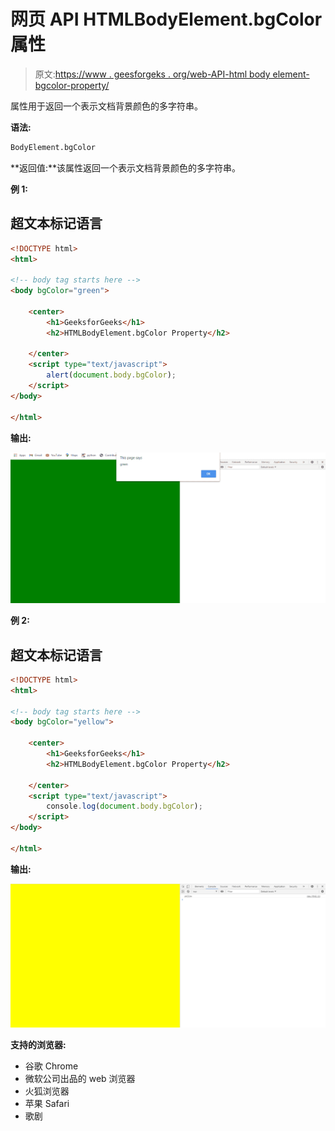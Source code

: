 # 网页 API HTMLBodyElement.bgColor 属性

> 原文:[https://www . geesforgeks . org/web-API-html body element-bgcolor-property/](https://www.geeksforgeeks.org/web-api-htmlbodyelement-bgcolor-property/)

属性用于返回一个表示文档背景颜色的多字符串。

**语法:**

```html
BodyElement.bgColor
```

**返回值:**该属性返回一个表示文档背景颜色的多字符串。

**例 1:**

## 超文本标记语言

```html
<!DOCTYPE html> 
<html> 

<!-- body tag starts here -->
<body bgColor="green"> 

    <center> 
        <h1>GeeksforGeeks</h1> 
        <h2>HTMLBodyElement.bgColor Property</h2> 

    </center>  
    <script type="text/javascript">
        alert(document.body.bgColor);
    </script>
</body>

</html>
```

**输出:**

![](img/bcf49a92bbb9a5b9f24a4dac1eca8bfa.png)

**例 2:**

## 超文本标记语言

```html
<!DOCTYPE html> 
<html> 

<!-- body tag starts here -->
<body bgColor="yellow">

    <center> 
        <h1>GeeksforGeeks</h1> 
        <h2>HTMLBodyElement.bgColor Property</h2> 

    </center>  
    <script type="text/javascript">
        console.log(document.body.bgColor);
    </script>
</body>

</html>
```

**输出:**

![](img/e84946f575f4b26200f6b8d60067477b.png)

**支持的浏览器:**

*   谷歌 Chrome
*   微软公司出品的 web 浏览器
*   火狐浏览器
*   苹果 Safari
*   歌剧